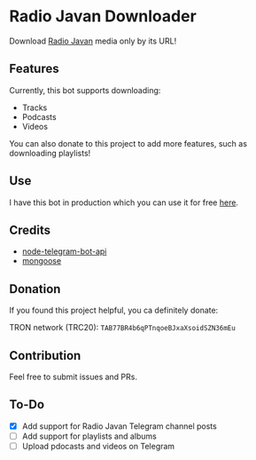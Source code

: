 # Radio Javan Downloader

Download [Radio Javan](https://play.radiojavan.com/) media only by its URL!

## Features

Currently, this bot supports downloading:

- Tracks
- Podcasts
- Videos

You can also donate to this project to add more features, such as downloading playlists!

## Use

I have this bot in production which you can use it for free [here](https://t.me/rjripbot).

## Credits

- [node-telegram-bot-api](https://github.com/yagop/node-telegram-bot-api)
- [mongoose](https://github.com/Automattic/mongoose)

## Donation

If you found this project helpful, you ca definitely donate:

TRON network (TRC20): `TAB77BR4b6qPTnqoeBJxaXsoidSZN36mEu`

## Contribution

Feel free to submit issues and PRs.

## To-Do

- [x] Add support for Radio Javan Telegram channel posts
- [ ] Add support for playlists and albums
- [ ] Upload pdocasts and videos on Telegram
